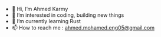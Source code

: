 - 👋 Hi, I’m Ahmed Karmy
- 👀 I’m interested in coding, building new things
- 🌱 I’m currently learning Rust
- 📫 How to reach me : ahmed.mohamed.eng05@gmail.com
